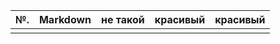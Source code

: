   

№.  |Markdown | не такой | красивый | красивый
--- | ---     | ---      | ---      | ---
| | | | 
   

